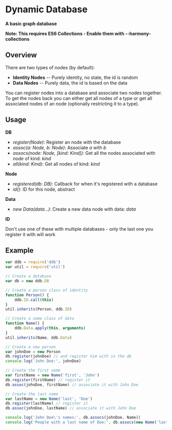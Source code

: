 # Dynamic Database
**A basic graph database**

**Note: This requires ES6 Collections - Enable them with --harmony-collections**

## Overview
There are two types of nodes (by default):

- **Identity Nodes** -- Purely identity, no state, the id is random
- **Data Nodes** -- Purely data, the id is based on the data

You can register nodes into a database and associate two nodes together.
To get the nodes back you can either get all nodes of a type or get all associated nodes of an node (optionally restricting it to a type).

## Usage
**DB**

- *register(Node)*: Register an node with the database
- *assoc(a: Node, b: Node)*: Associate *a* with *b*
- *assocs(node: Node, [kind: Kind])*: Get all the nodes associated with *node* of kind: *kind*
- *all(kind: Kind)*: Get all nodes of kind: *kind*

**Node**

- *registered(db: DB)*: Callback for when it's registered with a database
- *id()*: ID for this node, abstract

**Data**

- *new Data(data...)*: Create a new data node with data: *data*

**ID**

Don't use one of these with multiple databases - only the last one you register it with will work

## Example

```javascript
var ddb = require('ddb')
var util = require('util')

// Create a database
var db = new ddb.DB

// Create a person class of identity
function Person() {
	ddb.ID.call(this)
}
util.inherits(Person, ddb.ID)

// Create a name class of data
function Name() {
	ddb.Data.apply(this, arguments)
}
util.inherits(Name, ddb.Data)

// Create a new person
var johnDoe = new Person
db.register(johnDoe) // and register him with in the db
console.log('John Doe:', johnDoe)

// Create the first name
var firstName = new Name('first', 'John')
db.register(firstName) // register it
db.assoc(johnDoe, firstName) // associate it with John Doe

// Create the last name
var lastName = new Name('last', 'Doe')
db.register(lastName) // register it
db.assoc(johnDoe, lastName) // associate it with John Doe

console.log('John Doe\'s names:', db.assocs(johnDoe, Name))
console.log('People with a last name of Doe:', db.assocs(new Name('last', 'Doe')))
```
